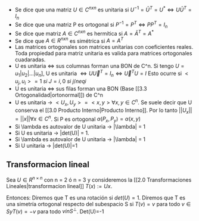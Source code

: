 - Se dice que una matriz $U \in C^{nxn}$ es unitaria si $U^{-1} = \bar U^T=U^* \iff U\bar U^T = I_n$
- Se dice que una matriz P es ortogonal si $P^{-1} =P^T \iff P P^T = I_n$
- Se dice que matriz $A \in C^{nxn}$ es hermítica si $A = \bar A^T = A^*$
- Se dice que $A \in R^{nxn}$ es simétrica si $A = A^T$
- Las matrices ortogonales son matrices unitarias con coeficientes reales. Toda propiedad para matriz unitaria es valida para matrices ortogonales cuadaradas.
- U es unitaria $\iff$ sus columnas forman una BON de C^n. Si tengo $U= u_1|u_2|...|u_n]$, U es unitaria $\iff U \vec U^T = I_n \iff  \vec U^T U = I$ Esto ocurre si $<u_j, u_i> = 1 \ si \ J = i, 0 \ si \ j /neq i$  
- U es unitaria $\iff$ sus filas forman una BON (Base [[3.3 Ortogonalidad|ortonormal]]) de C^n
- U es unitaria -> $<U_x, U_y> = <x, y> \forall x, y \in C^n$. Se suele decir que U conserva el [[3.0 Producto Interno|Producto Interno]]. Por lo tanto $||U_x|| = ||x|| \forall x \in C^n$.  Si P es ortogonal $\alpha(P_x, P_y)= \alpha (x,y)$
- Si \lambda es autovalor de U unitaria -> |\lambda| = 1
- Si U es unitaria -> |det(U)| = 1.
-  Si \lambda es autovalor de U unitaria -> |\lambda| = 1
- Si U unitaria -> |det(U)|=1

## Transformacion lineal
Sea $U \in R^{n\times n}$ con n = 2 ó n = 3 y consideremos la [[2.0 Transformaciones Lineales|transformacion lineal]] $T(x) := Ux$.

Entonces:
Diremos que T es una rotación si $det(U) = 1$.
Diremos que T es una simetría ortogonal respecto del subespacio S si $T(v) = v$ para todo $v \in S y T(v) = −v$ para todo $v in S^\perp$. Det(U)=-1